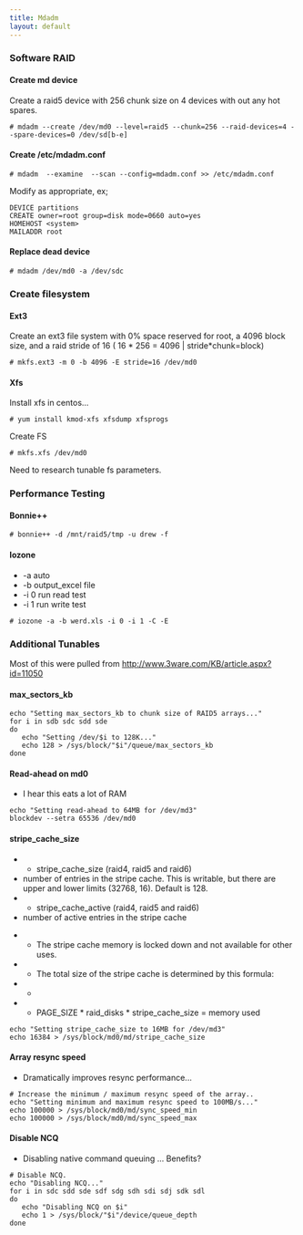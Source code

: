```yaml
---
title: Mdadm
layout: default
---
```


### Software RAID

#### Create md device

Create a raid5 device with 256 chunk size on 4 devices with out any hot
spares.

    # mdadm --create /dev/md0 --level=raid5 --chunk=256 --raid-devices=4 --spare-devices=0 /dev/sd[b-e]

#### Create /etc/mdadm.conf

    # mdadm  --examine  --scan --config=mdadm.conf >> /etc/mdadm.conf

Modify as appropriate, ex;

    DEVICE partitions
    CREATE owner=root group=disk mode=0660 auto=yes
    HOMEHOST <system>
    MAILADDR root

#### Replace dead device

    # mdadm /dev/md0 -a /dev/sdc

### Create filesystem

#### Ext3

Create an ext3 file system with 0% space reserved for root, a 4096 block
size, and a raid stride of 16 ( 16 \* 256 = 4096 | stride\*chunk=block)

    # mkfs.ext3 -m 0 -b 4096 -E stride=16 /dev/md0

#### Xfs

Install xfs in centos...

    # yum install kmod-xfs xfsdump xfsprogs

Create FS

    # mkfs.xfs /dev/md0

Need to research tunable fs parameters.

### Performance Testing

#### Bonnie++

    # bonnie++ -d /mnt/raid5/tmp -u drew -f

#### Iozone

-   -a auto
-   -b output\_excel file
-   -i 0 run read test
-   -i 1 run write test

<!-- -->

    # iozone -a -b werd.xls -i 0 -i 1 -C -E

### Additional Tunables

Most of this were pulled from
<http://www.3ware.com/KB/article.aspx?id=11050>

#### max\_sectors\_kb

    echo "Setting max_sectors_kb to chunk size of RAID5 arrays..."
    for i in sdb sdc sdd sde
    do
       echo "Setting /dev/$i to 128K..."
       echo 128 > /sys/block/"$i"/queue/max_sectors_kb
    done

#### Read-ahead on md0

-   I hear this eats a lot of RAM

<!-- -->

    echo "Setting read-ahead to 64MB for /dev/md3"
    blockdev --setra 65536 /dev/md0

#### stripe\_cache\_size

-   + stripe\_cache\_size (raid4, raid5 and raid6)
-   number of entries in the stripe cache. This is writable, but there
    are upper and lower limits (32768, 16). Default is 128.
-   + stripe\_cache\_active (raid4, raid5 and raid6)
-   number of active entries in the stripe cache

<!-- -->

-   + The stripe cache memory is locked down and not available for other
    uses.
-   + The total size of the stripe cache is determined by this formula:
-   +
-   + PAGE\_SIZE \* raid\_disks \* stripe\_cache\_size = memory used

<!-- -->

    echo "Setting stripe_cache_size to 16MB for /dev/md3"
    echo 16384 > /sys/block/md0/md/stripe_cache_size

#### Array resync speed

-   Dramatically improves resync performance...

<!-- -->

    # Increase the minimum / maximum resync speed of the array..
    echo "Setting minimum and maximum resync speed to 100MB/s..."
    echo 100000 > /sys/block/md0/md/sync_speed_min
    echo 100000 > /sys/block/md0/md/sync_speed_max

#### Disable NCQ

-   Disabling native command queuing ... Benefits?

<!-- -->

    # Disable NCQ.
    echo "Disabling NCQ..."
    for i in sdc sdd sde sdf sdg sdh sdi sdj sdk sdl
    do
       echo "Disabling NCQ on $i"
       echo 1 > /sys/block/"$i"/device/queue_depth
    done
